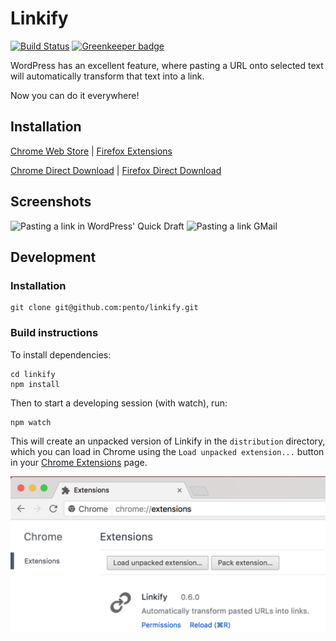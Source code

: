 Linkify
=======

[![Build Status](https://travis-ci.org/pento/linkify.svg?branch=master)](https://travis-ci.org/pento/linkify) [![Greenkeeper badge](https://badges.greenkeeper.io/pento/linkify.svg)](https://greenkeeper.io/)

WordPress has an excellent feature, where pasting a URL onto selected text will automatically transform that text into a link.

Now you can do it everywhere!

## Installation

[Chrome Web Store](https://chrome.google.com/webstore/detail/linkify/bkkgikibkmalecfagnebbhbacnbhckmh) | [Firefox Extensions](https://addons.mozilla.org/en-US/firefox/addon/linkify-magic-links/)

[Chrome Direct Download](https://github.com/pento/linkify/blob/master/dist/Linkify.crx?raw=true) | [Firefox Direct Download](https://github.com/pento/linkify/blob/master/dist/linkify.xpi?raw=true)

## Screenshots

![Pasting a link in WordPress' Quick Draft](assets/screenshots/1.png) ![Pasting a link GMail](assets/screenshots/2.png)

## Development

### Installation
    git clone git@github.com:pento/linkify.git

### Build instructions

To install dependencies:

    cd linkify
    npm install

Then to start a developing session (with watch), run:

    npm watch

This will create an unpacked version of Linkify in the `distribution` directory, which you can load in Chrome using the `Load unpacked extension...` button in your [Chrome Extensions](chrome://extensions/) page.

![Linkify running as an unpacked extension, with the `Load unpacked extension...` button displayed](assets/screenshots/load-chrome-extension.png)
